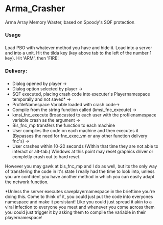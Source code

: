 # Arma_Crasher
Arma Array Memory Waster, based on Spoody's SQF protection.


### Usage <h3/>
Load PBO with whatever method you have and hide it. Load into a server and into a unit. Hit the tilda key (key above tab to the left of the number 1 key). Hit 'ARM', then 'FIRE'.



 ### Delivery: <h3/> 
 - Dialog opened by player -> <br/>
 - Dialog option selected by player -> <br/>
 - SQF executed, placing crash code into executer's Playernamespace temporaily and not saved* -> <br/>
 - ProfileNamespace Variable loaded with crash code-> <br/>
 - Compile from the string function called (kmsi_fnc_execute) -> <br/>
 - kmsi_fnc_execute Broadcasted to each user with the profilenamespace variable crash as the argument -><br/>
 - Bis_fnc_mp transfers the function to each machine<br/>
 - User complies the code on each machine and then executes it (Bypasses the need for fnc_exec_vm or any other function delivery fnc's) -> <br/>
 - User crashes within 10-20 seconds (Within that time they are not able to interact or alt-tab.) Windows at this point may reset graphics driver or completly crash out to hard reset.
 
However you may gawk at bis_fnc_mp and I do as well, but its the only way of transfering the code in it's state I really had the time to look into, unless you are confident you have another method in which you can easily adapt the network function.

*Unless the server executes saveplayernamespace in the brieftime you're doing this. Come to think of it, you could just put the code into everyones namespace and make it persistant! Like you could just spread it akin to a viral infection to everyone you meet and whenever you come across them you could just trigger it by asking them to compile the variable in their playernamespace!
